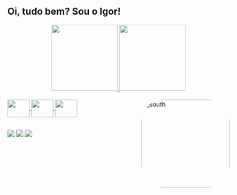 ## Oi, tudo bem? Sou o Igor!
  <div align="center">
    <a href="https://github.com/igorsouzaa98">
    <img height="150rem" src="https://github-readme-stats.vercel.app/api?username=igorsouzaa98&theme=blue-green"/>
    <img height="150rem" src="https://github-readme-stats.vercel.app/api/top-langs/?username=igorsouzaa98&theme=blue-green"/>
   </div>

  <div style="display: inline_block"><br>
    <img align="center" height="40" width="50" src="https://cdn.jsdelivr.net/gh/devicons/devicon/icons/html5/html5-original.svg"/>
    <img align="center" height= "40" width ="50" src="https://cdn.jsdelivr.net/gh/devicons/devicon/icons/css3/css3-original.svg"/>
    <img align="center" height ="40" width= "50" src="https://cdn.jsdelivr.net/gh/devicons/devicon/icons/javascript/javascript-original.svg"/>
    <img align="right" alt="south" height="200" style="border-radius:50px" src="https://user-images.githubusercontent.com/92556719/138636697-ad12cb61-dc70-4e71-aa4e-20490a9ee3bb.png">
  </div> 
  
  ##
  
  <div>
    <a href="https://instagram.com/igorpug_" target="_blank"> <img src="https://img.shields.io/badge/Instagram-E4405F?style=for-the-badge&logo=instagram&logoColor=white" target="_blank"></a>
    <a href="https://twitter.com/igorsouzaa__" target="_blank"> <img src="https://img.shields.io/badge/Twitter-1DA1F2?style=for-the-badge&logo=twitter&logoColor=white" target="_blank"></a>
    <a href="mailto:igorsouzatb@hotmail.com" target="_blank"> <img src="https://img.shields.io/badge/Microsoft_Outlook-0078D4?style=for-the-badge&logo=microsoft-outlook&logoColor=white" target="_blank"></a>
  </div>  
